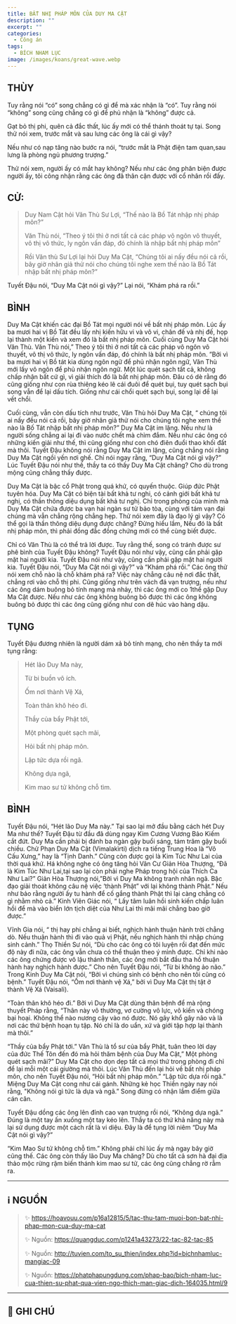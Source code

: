 ```yaml
---
title: BẤT NHỊ PHÁP MÔN CỦA DUY MA CẬT
description: ""
excerpt: ""
categories:
  - Công án
tags:
  - BÍCH NHAM LỤC
image: /images/koans/great-wave.webp
---
```


## THÙY

Tuy rằng nói “có” song chẳng có gì để mà xác nhận là “có”. Tuy rằng nói “không” song cũng chẳng có gì để phủ nhận là “không” được cả. 

Gạt bỏ thị phi, quên cả đắc thất, lúc ấy mới có thể thánh thoát tự tại. Song thử nói xem, trước mắt và sau lưng các ông là cái gì vậy? 

Nếu như có nạp tăng nào bước ra nói, “trước mắt là Phật điện tam quan,sau lưng là phòng ngủ phương trượng.” 

Thử nói xem, người ấy có mắt hay không? Nếu như các ông phân biện được người ấy, tôi công nhận rằng các ông đã thân cận được với cổ nhân rồi đấy.

## CỬ:

> Duy Nam Cật hỏi Văn Thù Sư Lợi, “Thế nào là Bồ Tát nhập nhị pháp môn?” 
> 
> Văn Thù nói, “Theo ý tôi thì ở nơi tất cả các pháp vô ngôn vô thuyết, vô thị vô thức, ly ngôn vấn đáp, đó chính là nhập bất nhị pháp môn”
> 
> Rồi Văn thù Sư Lợi lại hỏi Duy Ma Cật, “Chúng tôi ai nấy đều nói cả rồi, bây giờ nhân giả thử nói cho chúng tôi nghe xem thế nào là Bồ Tát nhập bất nhị pháp môn?”

Tuyết Đậu nói, “Duy Ma Cật nói gì vậy?” Lại nói, “Khám phá ra rồi.”

## BÌNH

Duy Ma Cật khiến các đại Bồ Tát mọi người nói về bất nhị pháp môn. Lúc ấy ba mươi hai vị Bồ Tát đều lấy nhị kiến hữu vi và vô vi, chân đế và nhị đế, họp lại thành một kiến và xem đó là bất nhị pháp môn. Cuối cùng Duy Ma Cật hỏi Văn Thù. Văn Thù nói,” Theo ý tôi thì ở nơi tất cả các pháp vô ngôn vô thuyết, vô thị vô thức, ly ngôn vấn đáp, đó chính là bất nhị pháp môn. ”Bởi vì ba mươi hai vị Bồ tát kia dùng ngôn ngữ để phủ nhận ngôn ngữ, Văn Thù mới lấy vô ngôn để phủ nhận ngôn ngữ. Một lúc quét sạch tất cả, không chấp nhận bất cứ gì, vì giải thích đó là bất nhị pháp môn. Đâu có dè rằng đó cũng giống như con rùa thiêng kéo lê cái đuôi để quét bụi, tuy quét sạch bụi song vẫn để lại dấu tích. Giống như cái chổi quét sạch bụi, song lại để lại vết chổi.

Cuối cùng, vẫn còn dấu tích như trước, Văn Thù hỏi Duy Ma Cật, “ chúng tôi ai nấy đều nói cả rồi, bây giờ nhân giả thử nói cho chúng tôi nghe xem thế nào là Bố Tát nhập bất nhị pháp môn?” Duy Ma Cật im lặng. Nếu như là người sống chẳng ai lại đi vào nước chết mà chìm đắm. Nếu như các ông có những kiến giải như thế, thì cũng giống như con chó điên đuổi thao khối đất mà thôi. Tuyết Đậu không nói rằng Duy Ma Cật im lặng, cũng chẳng nói rằng Duy Ma Cật ngồi yến nơi ghế. Chỉ nói ngay rằng, “Duy Ma Cật nói gì vậy?” Lúc Tuyết Đậu nói như thế, thầy ta có thấy Duy Ma Cật chăng? Cho dù trong mộng cũng chẳng thấy được.

Duy Ma Cật là bậc cổ Phật trong quá khứ, có quyến thuộc. Giúp đức Phật tuyên hóa. Duy Ma Cật có biện tài bất khả tư nghi, có cảnh giới bất khả tư nghị, có thần thông diệu dụng bất khả tư nghị. Chỉ trong phòng của mình mà Duy Ma Cật chứa được ba vạn hai ngàn sư tử bảo tòa, cùng với tám vạn đại chúng mà vẫn chẳng rộng chẳng hẹp. Thử nói xem đây là đạo lý gì vậy? Có thể gọi là thần thông diệu dụng được chăng? Đừng hiểu lầm, Nếu đó là bất nhị pháp môn, thì phải đồng đắc đồng chứng mới có thể cùng biết được.

Chỉ có Văn Thù là có thể trả lời được. Tuy rằng thế, song có tránh được sư phê bình của Tuyết Đậu không? Tuyết Đậu nói như vậy, cũng cần phải gặp mặt hai người kia. Tuyết Đậu nói như vậy, cũng cần phải gặp mặt hai người kia. Tuyết Đậu nói, “Duy Ma Cật nói gì vậy?” và “Khám phá rồi.” Các ông thử nói xem chỗ nào là chỗ khám phá ra? Việc này chẳng câu nệ nơi đắc thất, chẳng rơi vào chỗ thị phi. Cũng giống như trên vách đá vạn trượng, nếu như các ông dám buông bỏ tính mạng mà nhảy, thì các ông mới co 1thể gặp Duy Ma Cật được. Nếu như các ông không buông bỏ được thì các ông không buông bỏ được thì các ông cũng giống như con dê húc vào hàng dậu.

## TỤNG

Tuyết Đậu đương nhiên là người dám xả bỏ tính mạng, cho nên thầy ta mới tụng rằng:

> Hét lão Duy Ma này,
>
> Từ bi buồn vô ích.
>
> Ốm nơi thành Vệ Xá,
>
> Toàn thân khô héo đi.
>
> Thầy của bẩy Phật tới,
>
> Một phòng quét sạch mãi,
>
> Hỏi bất nhị pháp môn.
>
> Lập tức dựa rồi ngã.
>
> Không dựa ngã,
>
> Kim mao sư tử không chỗ tìm.

## BÌNH

Tuyết Đậu nói, “Hét lão Duy Ma này.” Tại sao lại mở đầu bằng cách hét Duy Ma như thế? Tuyết Đậu từ đầu đã dùng ngay Kim Cương Vương Bảo Kiếm cắt đứt. Duy Ma cần phải bị đánh ba ngàn gậy buổi sáng, tám trăm gậy buổi chiều. Chử Phạn Duy Ma Cật (Vimalakìrti) dịch ra tiếng Trung Hoa là “Vô Cấu Xưng,” hay là “Tịnh Danh.” Cũng còn được gọi là Kim Túc Như Lai của thời quá khứ. Há không nghe có ông tăng hỏi Vân Cư Giản Hòa Thượng, “Đã là Kim Túc Như Lai,tại sao lại còn phải nghe Pháp trong hội của Thích Ca Như Lai?” Giản Hòa Thượng nói,”Bởi vì Duy Ma không tranh nhân ngã. Bậc đạo giải thoát không câu nệ việc ‘thành Phật” với lại không thành Phật.” Nếu như bảo rằng người ấy tu hành để cố gắng thành Phật thì lại càng chẳng có gì nhằm nhò cả.” Kinh Viên Giác nói, “ Lấy tâm luân hồi sinh kiến chấp luân hồi để mà vào biển lớn tịch diệt của Như Lai thì mãi mãi chẳng bao giờ được.”

Vĩnh Gia nói, “ thị hay phi chẳng ai biết, nghịch hành thuận hành trời chẳng dò. Nếu thuận hành thì đi vào quả vị Phật, nếu nghịch hành thì nhập chúng sinh cảnh.” Thọ Thiền Sư nói, “Dù cho các ông có tôi luyện rồi đạt đến mức độ này đi nữa, các ông vẫn chưa có thể thuận theo ý mình được. Chỉ khi nào các ông chứng được vô lậu thánh thân, các ông mới bắt đầu tha hồ thuận hành hay nghịch hành được.” Cho nên Tuyết Đậu nói, “Từ bi không ảo não.” Trong Kinh Duy Ma Cật nói, “Bởi vì chúng sinh có bệnh cho nên tôi cũng có bệnh.” Tuyết Đậu nói, “Ốm nơi thành vệ Xá,” bởi vì Duy Ma Cật thị tật ở thành Vệ Xá (Vaisali).

“Toàn thân khô héo đi.” Bởi vì Duy Ma Cật dùng thân bệnh để mà rộng thuyết Pháp rằng, “Thân này vô thường, vơ cường vô lực, vô kiến và chóng bại hoại. Không thể nào nương cậy vào nó được. Nó gây khổ gây não và là nơi các thứ bệnh hoạn tụ tập. Nó chỉ là do uẩn, xứ và giới tập hợp lại thành mà thôi.”

“Thầy của bẩy Phật tới.” Văn Thù là tổ sư của bẩy Phật, tuân theo lời dạy của đức Thế Tôn đến đó mà hỏi thăm bệnh của Duy Ma Cật,” Một phòng quét sạch mãi?” Duy Ma Cật cho dọn dẹp tất cả mọi thứ trong phòng đi chỉ để lại mỗi một cái giường mà thôi. Lúc Văn Thù đến lại hỏi về bất nhị pháp môn, cho nên Tuyết Đậu nói, “Hỏi bất nhị pháp môn.” “Lập tức dựa rồi ngã.” Miệng Duy Ma Cật cong như cái gánh. Những kẻ học Thiền ngày nay nói rằng, "Không nói gì tức là dựa và ngã.” Song đừng có nhận lầm điểm giữa cán cân.

Tuyết Đậu dồng các ông lên đỉnh cao vạn trượng rồi nói, “Không dựa ngã.” Đúng là một tay ấn xuống một tay kéo lên. Thầy ta có thứ khả năng này mà lại sử dụng được một cách rất là vi diệu. Đây là để tụng lời niêm “Duy Ma Cật nói gì vậy?”

“Kim Mao Sư tử không chỗ tìm.” Không phải chỉ lúc ấy mà ngay bây giờ cũng thế. Các ông còn thấy lão Duy Ma chăng? Dù cho tất cả sơn hà đại địa thảo mộc rừng rậm biến thánh kim mao sư tử, các ông cũng chẳng rờ rẫm ra.

<hr class="blog-rule" />

## ℹ️ NGUỒN

> ✨ https://hoavouu.com/p16a12815/5/tac-thu-tam-muoi-bon-bat-nhi-phap-mon-cua-duy-ma-cat
>
> ✨ Nguồn: https://quangduc.com/p1241a43273/22-tac-82-tac-85
>
> ✨ Nguồn: http://tuvien.com/to_su_thien/index.php?id=bichnhamluc-mangiac-09
>
> ✨ Nguồn: https://phatphapungdung.com/phap-bao/bich-nham-luc-cua-thien-su-phat-qua-vien-ngo-thich-man-giac-dich-164035.html/9

<hr class="blog-rule" />

## 📌 GHI CHÚ

[^1]: ⭐️ 
